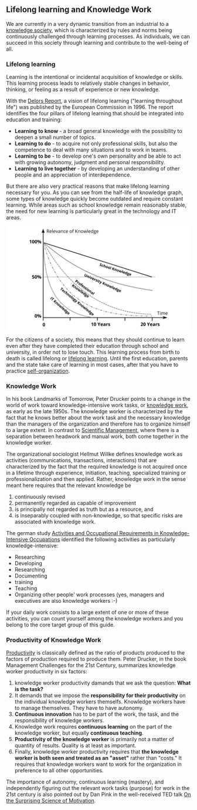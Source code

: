 ## Lifelong learning and Knowledge Work

We are currently in a very dynamic transition from an industrial to a [knowledge society](https://en.wikipedia.org/wiki/Knowledge_society), which is characterized by rules and norms being continuously challenged through learning processes. As individuals, we can succeed in this society through learning and contribute to the well-being of all.

### Lifelong learning

Learning is the intentional or incidental acquisition of knowledge or skills. This learning process leads to relatively stable changes in behavior, thinking, or feeling as a result of experience or new knowledge.

With the [Delors Report](https://en.wikipedia.org/wiki/Delors_Report), a vision of lifelong learning ("learning throughout life") was published by the European Commission in 1996. The report identifies the four pillars of lifelong learning that should be integrated into education and training:

* **Learning to know** - a broad general knowledge with the possibility to deepen a small number of topics.
* **Learning to do** - to acquire not only professional skills, but also the competence to deal with many situations and to work in teams.
* **Learning to be** - to develop one's own personality and be able to act with growing autonomy, judgment and personal responsibility.
* **Learning to live together** - by developing an understanding of other people and an appreciation of interdependence.

But there are also very practical reasons that make lifelong learning necessary for you. As you can see from the half-life of knowledge graph, some types of knowledge quickly become outdated and require constant learning. While areas such as school knowledge remain reasonably stable, the need for new learning is particularly great in the technology and IT areas.

![Half-life of knowledge (from Schüppel, J.: Wissensmanagment. Organizational learning in the area of conflict between knowledge and learning barriers, own presentation)](./images/halflife-of-knowledge.png)

For the citizens of a society, this means that they should continue to learn even after they have completed their education through school and university, in order not to lose touch. This learning process from birth to death is called lifelong or [lifelong learning](https://en.wikipedia.org/wiki/Lifelong_learning). Until the first education, parents and the state take care of learning in most cases, after that you have to practice [self-organization](https://en.wikipedia.org/wiki/Self-organization).

### Knowledge Work

In his book Landmarks of Tomorrow, Peter Drucker points to a change in the world of work toward knowledge-intensive work tasks, or [knowledge work](https://en.wikipedia.org/wiki/Knowledge_worker), as early as the late 1950s. The knowledge worker is characterized by the fact that he knows better about the work task and the necessary knowledge than the managers of the organization and therefore has to organize himself to a large extent. In contrast to [Scientific Management](https://en.wikipedia.org/wiki/Scientific_management), where there is a separation between headwork and manual work, both come together in the knowledge worker.

The organizational sociologist Hellmut Willke defines knowledge work as activities (communications, transactions, interactions) that are characterized by the fact that the required knowledge is not acquired once in a lifetime through experience, initiation, teaching, specialized training or professionalization and then applied. Rather, knowledge work in the sense meant here requires that the relevant knowledge be

1. continuously revised
2. permanently regarded as capable of improvement
3. is principally not regarded as truth but as a resource, and
4. is inseparably coupled with non-knowledge, so that specific risks are associated with knowledge work.

The german study [Activities and Occupational Requirements in Knowledge-Intensive Occupations](https://lit.bibb.de/vufind/Record/DS-131131) identified the following activities as particularly knowledge-intensive:

* Researching
* Developing
* Researching
* Documenting
* training
* Teaching
* Organizing other people' work processes (yes, managers and executives are also knowledge workers :-)

If your daily work consists to a large extent of one or more of these activities, you can count yourself among the knowledge workers and you belong to the core target group of this guide.

### Productivity of Knowledge Work

[Productivity](https://en.wikipedia.org/wiki/Productivity) is classically defined as the ratio of products produced to the factors of production required to produce them. Peter Drucker, in the book Management Challenges for the 21st Century, summarizes knowledge worker productivity in six factors:

1. knowledge worker productivity damands that we ask the question: **What is the task?**
2. It demands that we impose the **responsibility for their productivity** on the individual knowledge workers themselfs. Knowledge workers have to manage themselves. They have to have autonomy.
3. **Continuous innovation** has to be part of the work, the task, and the responsibility of knowledge workers.
4. Knowledge work requires **continuous learning** on the part of the knowledge worker, but equally **continuous teaching**.
5. **Productivity of the knowledge worker** is primarily not a matter of quantity of results. Quality is at least as important.
6. Finally, knowledge worker productivity requires that **the knowledge worker is both seen and treated as an "asset"** rather than "costs." It requires that knowledge workers want to work for the organization in preference to all other opportunities.

The importance of autonomy, continuous learning (mastery), and independently figuring out the relevant work tasks (purpose) for work in the 21st century is also pointed out by Dan Pink in the well-received TED talk [On the Surprising Science of Motivation](https://www.youtube.com/watch?v=rrkrvAUbU9Y).